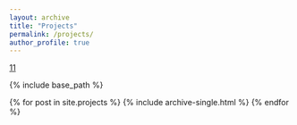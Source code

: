 ```yaml
---
layout: archive
title: "Projects"
permalink: /projects/
author_profile: true
---
```


[11](https://litonglinguistics.github.io/projects/project1_TIMIT)

{% include base_path %}


{% for post in site.projects %}
  {% include archive-single.html %}
{% endfor %}
